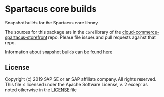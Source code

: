 # Spartacus core builds

Snapshot builds for the Spartacus core library

The sources for this package are in the `core` library of the [cloud-commerce-spartacus-storefront](https://github.com/SAP/cloud-commerce-spartacus-storefront) repo. Please file issues and pull requests against that repo.

Information about snapshot builds can be found [here](https://github.com/SAP/cloud-commerce-spartacus-storefront/blob/develop/docs/snapshot_builds.md)

## License

Copyright (c) 2019 SAP SE or an SAP affiliate company. All rights reserved. This file is licensed under the Apache Software License, v. 2 except as noted otherwise in the [LICENSE](https://github.com/SAP/cloud-commerce-spartacus-storefront-core-builds/blob/master/LICENSE) file
